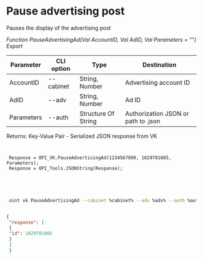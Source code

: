 ﻿---
sidebar_position: 3
---

# Pause advertising post
 Pauses the display of the advertising post


*Function PauseAdvertisingAd(Val AccountID, Val AdID, Val Parameters = "") Export*

 | Parameter | CLI option | Type | Destination |
 |-|-|-|-|
 | AccountID | --cabinet | String, Number | Advertising account ID |
 | AdID | --adv | String, Number | Ad ID |
 | Parameters | --auth | Structure Of String | Authorization JSON or path to .json |

 
 Returns: Key-Value Pair - Serialized JSON response from VK

```bsl title="Code example"
	
 
 Response = OPI_VK.PauseAdvertisingAd(1234567890, 1029701085, Parameters);
 Response = OPI_Tools.JSONString(Response);
 

	
```

```sh title="CLI command example"
 
 oint vk PauseAdvertisingAd --cabinet %cabinet% --adv %adv% --auth %auth%


```


```json title="Result"

{
 "response": [
 {
 "id": 1029701085
 }
 ]
 }

```
